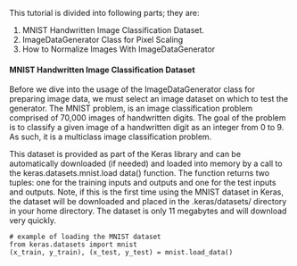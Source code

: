 This tutorial is divided into following parts; they are:
1. MNIST Handwritten Image Classification Dataset.
2. ImageDataGenerator Class for Pixel Scaling
3. How to Normalize Images With ImageDataGenerator


#### MNIST Handwritten Image Classification Dataset
Before we dive into the usage of the ImageDataGenerator class for preparing image data, we
must select an image dataset on which to test the generator. The MNIST problem, is an image
classification problem comprised of 70,000 images of handwritten digits. The goal of the problem
is to classify a given image of a handwritten digit as an integer from 0 to 9. As such, it is a
multiclass image classification problem.

This dataset is provided as part of the Keras library and can be automatically downloaded (if
needed) and loaded into memory by a call to the keras.datasets.mnist.load data() function.
The function returns two tuples: one for the training inputs and outputs and one for the test
inputs and outputs. Note, if this is the first time using the MNIST dataset in Keras, the dataset
will be downloaded and placed in the .keras/datasets/ directory in your home directory. The
dataset is only 11 megabytes and will download very quickly.

```
# example of loading the MNIST dataset
from keras.datasets import mnist
(x_train, y_train), (x_test, y_test) = mnist.load_data()
```
